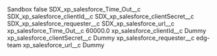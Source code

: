 <?xml version="1.0" encoding="UTF-8"?>
<CustomMetadata xmlns="http://soap.sforce.com/2006/04/metadata" xmlns:xsi="http://www.w3.org/2001/XMLSchema-instance" xmlns:xsd="http://www.w3.org/2001/XMLSchema">
    <label>Sandbox</label>
    <protected>false</protected>
    <values>
        <field>SDX_xp_salesforce_Time_Out__c</field>
        <value xsi:nil="true"/>
    </values>
    <values>
        <field>SDX_xp_salesforce_clientId__c</field>
        <value xsi:nil="true"/>
    </values>
    <values>
        <field>SDX_xp_salesforce_clientSecret__c</field>
        <value xsi:nil="true"/>
    </values>
    <values>
        <field>SDX_xp_salesforce_requester__c</field>
        <value xsi:nil="true"/>
    </values>
    <values>
        <field>SDX_xp_salesforce_url__c</field>
        <value xsi:nil="true"/>
    </values>
    <values>
        <field>xp_salesforce_Time_Out__c</field>
        <value xsi:type="xsd:double">60000.0</value>
    </values>
    <values>
        <field>xp_salesforce_clientId__c</field>
        <value xsi:type="xsd:string">Dummy</value>
    </values>
    <values>
        <field>xp_salesforce_clientSecret__c</field>
        <value xsi:type="xsd:string">Dummy</value>
    </values>
    <values>
        <field>xp_salesforce_requester__c</field>
        <value xsi:type="xsd:string">edg-team</value>
    </values>
    <values>
        <field>xp_salesforce_url__c</field>
        <value xsi:type="xsd:string">Dummy</value>
    </values>
</CustomMetadata>
